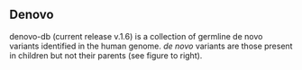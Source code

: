 ## Denovo

denovo-db (current release v.1.6) is a collection of germline de novo variants identified in the human genome. *de novo* variants are those present in children but not their parents (see figure to right).

